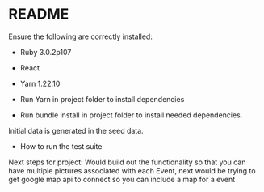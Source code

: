 # README

Ensure the following are correctly installed:
- Ruby 3.0.2p107

- React

- Yarn 1.22.10

- Run Yarn in project folder to install dependencies
- Run bundle install in project folder to install needed dependencies.

Initial data is generated in the seed data.

* How to run the test suite

Next steps for project:
Would build out the functionality so that you can have multiple pictures associated with each Event, next would be trying to get google map api to connect so you can include a map for a event
